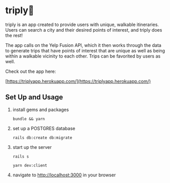 # triply📍

triply is an app created to provide users with unique, walkable itineraries. Users can search a city and their desired points of interest, and triply does the rest!

The app calls on the Yelp Fusion API, which it then works through the data to generate trips that have points of interest that are unique as well as being within a walkable vicinity to each other. Trips can be favorited by users as well.

Check out the app here: 

[https://triplyapp.herokuapp.com/](https://triplyapp.herokuapp.com/)

## Set Up and Usage
1. install gems and packages 
   
   `bundle && yarn`

2. set up a POSTGRES database
   
   `rails db:create db:migrate`

3. start up the server
   
   `rails s`

   `yarn dev:client`

4. navigate to [http://localhost:3000](http://localhost:3000) in your browser

